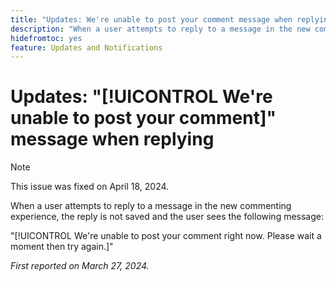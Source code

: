 ```yaml
---
title: "Updates: We're unable to post your comment message when replying"
description: "When a user attempts to reply to a message in the new commenting experience, the reply is not saved and the user sees a message."
hidefromtoc: yes
feature: Updates and Notifications
---
```


# Updates: "[!UICONTROL We're unable to post your comment]" message when replying

>[!NOTE]
>
>This issue was fixed on April 18, 2024.

When a user attempts to reply to a message in the new commenting experience, the reply is not saved and the user sees the following message:

"[!UICONTROL We're unable to post your comment right now. Please wait a moment then try again.]"

_First reported on March 27, 2024._

